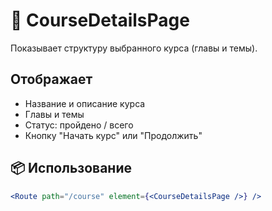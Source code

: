 # 📘 CourseDetailsPage

Показывает структуру выбранного курса (главы и темы).

## Отображает

- Название и описание курса
- Главы и темы
- Статус: пройдено / всего
- Кнопку "Начать курс" или "Продолжить"

## 📦 Использование

```jsx
<Route path="/course" element={<CourseDetailsPage />} />